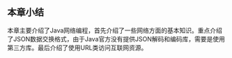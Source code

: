 ## 本章小结

本章主要介绍了Java网络编程，首先介绍了一些网络方面的基本知识。重点介绍了JSON数据交换格式，由于Java官方没有提供JSON解码和编码库，需要是使用第三方库。最后介绍了使用URL类访问互联网资源。